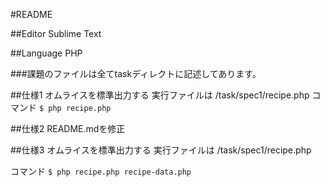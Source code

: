 #README

##Editor
Sublime Text

##Language
PHP

###課題のファイルは全てtaskディレクトに記述してあります。

##仕様1
オムライスを標準出力する
実行ファイルは /task/spec1/recipe.php
コマンド
`$ php recipe.php`


##仕様2
README.mdを修正

##仕様3
オムライスを標準出力する
実行ファイルは /task/spec1/recipe.php

コマンド
`$ php recipe.php recipe-data.php`


